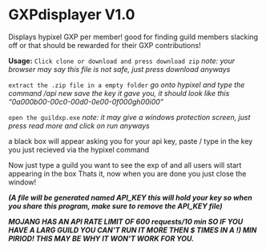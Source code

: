 # GXPdisplayer V1.0
Displays hypixel GXP per member! good for finding guild members slacking off or that should be rewarded for their GXP contributions!

**Usage:**
`Click clone or download and press download zip`
*note: your browser may say this file is not safe, just press download anyways*

`extract the .zip file in a empty folder`
*go onto hypixel and type the command /api new*
*save the key it gave you, it should look like this “0a000b00-00c0-00d0-0e00-0f000gh00i00”*

`open the guildxp.exe`
*note: it may give a windows protection screen, just press read more and click on run
anyways*

a black box will appear asking you for your api key, paste / type in the key you just recieved via the hypixel command

Now just type a guild you want to see the exp of and all users will start appearing in the box
Thats it, now when you are done you just close the window!


***(A file will be generated named API_KEY this will hold your key so when you share this program, make sure to remove the API_KEY file)***

***MOJANG HAS AN API RATE LIMIT OF 600 requests/10 min SO IF YOU HAVE A LARG GUILD YOU CAN'T RUN IT MORE THEN $ TIMES IN A !) MIN PIRIOD!
THIS MAY BE WHY IT WON'T WORK FOR YOU.***
